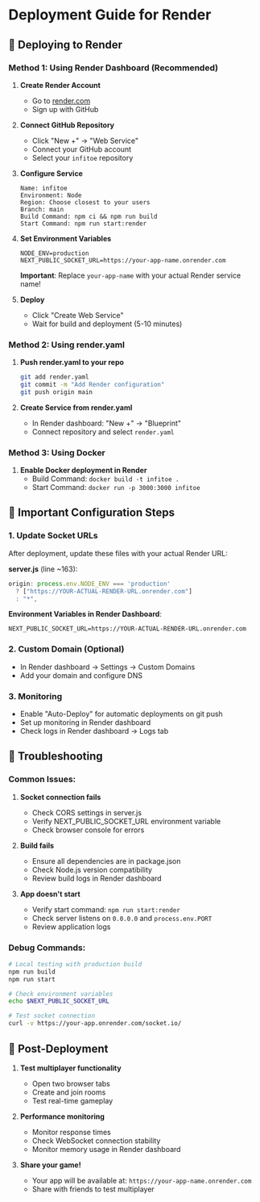 # Deployment Guide for Render

## 🚀 Deploying to Render

### Method 1: Using Render Dashboard (Recommended)

1. **Create Render Account**
   - Go to [render.com](https://render.com)
   - Sign up with GitHub

2. **Connect GitHub Repository**
   - Click "New +" → "Web Service"
   - Connect your GitHub account
   - Select your `infitoe` repository

3. **Configure Service**
   ```
   Name: infitoe
   Environment: Node
   Region: Choose closest to your users
   Branch: main
   Build Command: npm ci && npm run build
   Start Command: npm run start:render
   ```

4. **Set Environment Variables**
   ```
   NODE_ENV=production
   NEXT_PUBLIC_SOCKET_URL=https://your-app-name.onrender.com
   ```
   
   **Important**: Replace `your-app-name` with your actual Render service name!

5. **Deploy**
   - Click "Create Web Service"
   - Wait for build and deployment (5-10 minutes)

### Method 2: Using render.yaml

1. **Push render.yaml to your repo**
   ```bash
   git add render.yaml
   git commit -m "Add Render configuration"
   git push origin main
   ```

2. **Create Service from render.yaml**
   - In Render dashboard: "New +" → "Blueprint"
   - Connect repository and select `render.yaml`

### Method 3: Using Docker

1. **Enable Docker deployment in Render**
   - Build Command: `docker build -t infitoe .`
   - Start Command: `docker run -p 3000:3000 infitoe`

## 🔧 Important Configuration Steps

### 1. Update Socket URLs
After deployment, update these files with your actual Render URL:

**server.js** (line ~163):
```javascript
origin: process.env.NODE_ENV === 'production' 
  ? ["https://YOUR-ACTUAL-RENDER-URL.onrender.com"]
  : "*",
```

**Environment Variables in Render Dashboard**:
```
NEXT_PUBLIC_SOCKET_URL=https://YOUR-ACTUAL-RENDER-URL.onrender.com
```

### 2. Custom Domain (Optional)
- In Render dashboard → Settings → Custom Domains
- Add your domain and configure DNS

### 3. Monitoring
- Enable "Auto-Deploy" for automatic deployments on git push
- Set up monitoring in Render dashboard
- Check logs in Render dashboard → Logs tab

## 🐛 Troubleshooting

### Common Issues:

1. **Socket connection fails**
   - Check CORS settings in server.js
   - Verify NEXT_PUBLIC_SOCKET_URL environment variable
   - Check browser console for errors

2. **Build fails**
   - Ensure all dependencies are in package.json
   - Check Node.js version compatibility
   - Review build logs in Render dashboard

3. **App doesn't start**
   - Verify start command: `npm run start:render`
   - Check server listens on `0.0.0.0` and `process.env.PORT`
   - Review application logs

### Debug Commands:
```bash
# Local testing with production build
npm run build
npm run start

# Check environment variables
echo $NEXT_PUBLIC_SOCKET_URL

# Test socket connection
curl -v https://your-app.onrender.com/socket.io/
```

## 🎉 Post-Deployment

1. **Test multiplayer functionality**
   - Open two browser tabs
   - Create and join rooms
   - Test real-time gameplay

2. **Performance monitoring**
   - Monitor response times
   - Check WebSocket connection stability
   - Monitor memory usage in Render dashboard

3. **Share your game!**
   - Your app will be available at: `https://your-app-name.onrender.com`
   - Share with friends to test multiplayer
